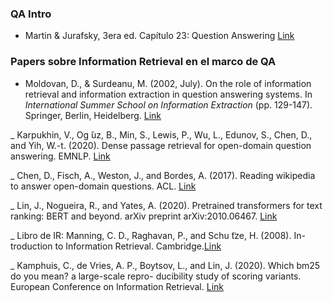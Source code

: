 ### QA Intro
- Martin & Jurafsky, 3era ed. Capítulo 23: Question Answering [Link](https://web.stanford.edu/~jurafsky/slp3/23.pdf)


### Papers sobre Information Retrieval en el marco de QA

- Moldovan, D., & Surdeanu, M. (2002, July). On the role of information retrieval and information extraction in question answering systems. 
In _International Summer School on Information Extraction_ (pp. 129-147). Springer, Berlin, Heidelberg. [Link](https://link.springer.com/chapter/10.1007/978-3-540-45092-4_6)

_ Karpukhin, V., Og ̆uz, B., Min, S., Lewis, P., Wu, L., Edunov, S., Chen, D., and Yih, W.-t. (2020). Dense passage retrieval for open-domain question answering. EMNLP. [Link](https://arxiv.org/pdf/2004.04906.pdf)

_ Chen, D., Fisch, A., Weston, J., and Bordes, A. (2017). Reading wikipedia to answer open-domain questions. ACL. [Link](https://arxiv.org/pdf/1704.00051.pdf)

_ Lin, J., Nogueira, R., and Yates, A. (2020). Pretrained transformers for text ranking: BERT and beyond. arXiv preprint arXiv:2010.06467. [Link](https://arxiv.org/pdf/2010.06467.pdf) 

_ Libro de IR: Manning, C. D., Raghavan, P., and Schu ̈tze, H. (2008). In- troduction to Information Retrieval. Cambridge.[Link](https://nlp.stanford.edu/IR-book/pdf/irbookonlinereading.pdf)

_ Kamphuis, C., de Vries, A. P., Boytsov, L., and Lin, J. (2020). Which bm25 do you mean? a large-scale repro- ducibility study of scoring variants. European Conference on Information Retrieval. [Link](https://link.springer.com/chapter/10.1007/978-3-030-45442-5_4) 
